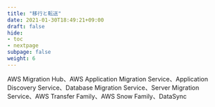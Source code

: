 ```yaml
---
title: "移行と転送"
date: 2021-01-30T18:49:21+09:00
draft: false
hide:
- toc
- nextpage
subpage: false
weight: 6
---
```


AWS Migration Hub、AWS Application Migration Service、Application Discovery Service、Database Migration Service、Server Migration Service、AWS Transfer Family、AWS Snow Family、DataSync

<!--more-->